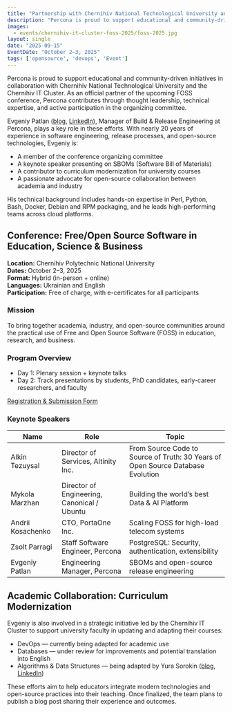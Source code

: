 ```yaml
---
title: "Partnership with Chernihiv National Technological University and Chernihiv IT Cluster"
description: "Percona is proud to support educational and community-driven initiatives in collaboration with Chernihiv National Technological University and the Chernihiv IT Cluster."
images:
  - events/chernihiv-it-cluster-foss-2025/foss-2025.jpg
layout: single
date: "2025-09-15"
EventDate: "October 2–3, 2025"
tags: ['opensource', 'devops', 'Event']
---
```


Percona is proud to support educational and community-driven initiatives in collaboration with Chernihiv National Technological University and the Chernihiv IT Cluster. As an official partner of the upcoming FOSS conference, Percona contributes through thought leadership, technical expertise, and active participation in the organizing committee.

Evgeniy Patlan ([blog](https://www.percona.com/blog/author/evgeniy-patlan/), [LinkedIn](https://www.linkedin.com/in/evgeniypatlan/)), Manager of Build & Release Engineering at Percona, plays a key role in these efforts. With nearly 20 years of experience in software engineering, release processes, and open-source technologies, Evgeniy is:

- A member of the conference organizing committee  
- A keynote speaker presenting on SBOMs (Software Bill of Materials)  
- A contributor to curriculum modernization for university courses  
- A passionate advocate for open-source collaboration between academia and industry

His technical background includes hands-on expertise in Perl, Python, Bash, Docker, Debian and RPM packaging, and he leads high-performing teams across cloud platforms.

## Conference: Free/Open Source Software in Education, Science & Business

**Location:** Chernihiv Polytechnic National University  
**Dates:** October 2–3, 2025  
**Format:** Hybrid (in-person + online)  
**Languages:** Ukrainian and English  
**Participation:** Free of charge, with e-certificates for all participants

### Mission

To bring together academia, industry, and open-source communities around the practical use of Free and Open Source Software (FOSS) in education, research, and business.

### Program Overview

- Day 1: Plenary session + keynote talks  
- Day 2: Track presentations by students, PhD candidates, early-career researchers, and faculty

[Registration & Submission Form](https://feit.stu.cn.ua/foss/)

### Keynote Speakers

| Name               | Role                                      | Topic                                                                 |
|--------------------|-------------------------------------------|------------------------------------------------------------------------|
| Alkin Tezuysal     | Director of Services, Altinity Inc.       | From Source Code to Source of Truth: 30 Years of Open Source Database Evolution |
| Mykola Marzhan     | Director of Engineering, Canonical / Ubuntu | Building the world’s best Data & AI Platform                          |
| Andrii Kosachenko  | CTO, PortaOne Inc.                        | Scaling FOSS for high-load telecom systems                            |
| Zsolt Parragi      | Staff Software Engineer, Percona          | PostgreSQL: Security, authentication, extensibility                   |
| Evgeniy Patlan     | Engineering Manager, Percona              | SBOMs and open-source release engineering                             |


## Academic Collaboration: Curriculum Modernization

Evgeniy is also involved in a strategic initiative led by the Chernihiv IT Cluster to support university faculty in updating and adapting their courses:

- DevOps — currently being adapted for academic use  
- Databases — under review for improvements and potential translation into English  
- Algorithms & Data Structures — being adapted by Yura Sorokin ([blog](https://www.percona.com/blog/author/yura-sorokin/), [LinkedIn](https://www.linkedin.com/in/yura-v-sorokin/))

These efforts aim to help educators integrate modern technologies and open-source practices into their teaching. Once finalized, the team plans to publish a blog post sharing their experience and outcomes.
